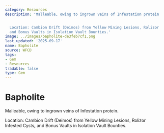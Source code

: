 ```yaml
---
category: Resources
description: 'Malleable, owing to ingrown veins of Infestation protein.


  Location: Cambion Drift (Deimos) from Yellow Mining Lesions, Rolizor Infested Cysts,
  and Bonus Vaults in Isolation Vault Bounties.'
image: ../images/bapholite-de3feb7cf1.png
last_updated: '2025-09-17'
name: Bapholite
source: WFCD
tags:
- Gem
- Resources
tradable: false
type: Gem
---
```


# Bapholite

Malleable, owing to ingrown veins of Infestation protein.

Location: Cambion Drift (Deimos) from Yellow Mining Lesions, Rolizor Infested Cysts, and Bonus Vaults in Isolation Vault Bounties.


